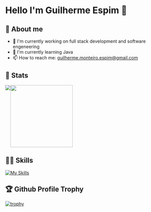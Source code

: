 # Hello I'm Guilherme Espim 👋

## 📖 About me
- 🔭 I'm currently working on full stack development and software engeneering
- 🌱 I'm currently learning Java
- 📫 How to reach me: guilherme.monteiro.espim@gmail.com

## 🚀 Stats
<div style="display: flex; flex-wrap: wrap;">
  <img align="center" src="https://github-readme-stats.vercel.app/api?username=GuiEspim18&theme=prussian&show_icons=true&hide_border=true&count_private=true" />
  <img height="196px" align="center" src="https://github-readme-stats.vercel.app/api/top-langs/?username=GuiEspim18&theme=prussian&layout=compact&langs_count=12" />
</div>

## 💪🏻 Skills
[![My Skills](https://skillicons.dev/icons?i=javascript,typescript,nodejs,php,java,python,c,cpp,cs,regex,postgresql,mysql,mongodb,sqlite,arduino,nestjs,spring,angular,express,maven,jquery,react,hibernate,vite,html,css,scss,materialui,bootstrap,styledcomponents,figma,git,postman,netlify,vercel&theme=dark)](https://skillicons.dev)

## 🏆 Github Profile Trophy

[![trophy](https://github-profile-trophy.vercel.app/?username=guiespim18)](https://github.com/guiespim18/github-profile-trophy)
